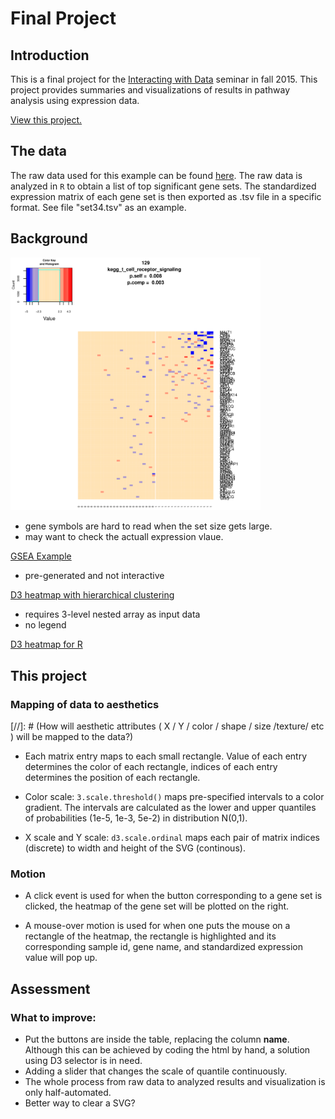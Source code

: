 # Final Project

## Introduction

This is a final project for the
[Interacting with Data](https://github.com/Brown-BIOL2430-S04-Fall2015/syllabus)
seminar in fall 2015. This project provides summaries and
visualizations of results in pathway analysis using expression data.


[View this project.](https://rawgit.com/jamiezhang/finalproject/master/index.html)

## The data

The raw data used for this example can be found [here](http://www.ncbi.nlm.nih.gov/sites/GDSbrowser?acc=GDS3716). The raw data is analyzed in `R` to obtain a list of top significant gene sets. The standardized expression matrix of each gene set is then exported as .tsv file in a specific format. See file "set34.tsv" as an example.

## Background

<img  src="https://github.com/jamiezhang/finalproject/blob/master/r_heatmap.PNG" alt="A typical heatmap in R" style="width:
400px;"/>

- gene symbols are hard to read when the set size gets large.
- may want to check the actuall expression vlaue.

[GSEA Example](http://software.broadinstitute.org/gsea/resources/gsea_pnas_results/diabetes_C2.Gsea/index.html)

- pre-generated and not interactive

[D3 heatmap with hierarchical clustering](http://blog.nextgenetics.net/demo/entry0044/)

- requires 3-level nested array as input data
- no legend

[D3 heatmap for R](http://rpubs.com/jcheng/mtcars-heatmap)


## This project

### Mapping of data to aesthetics

[//]: # (How will aesthetic attributes ( X / Y / color / shape / size /texture/ etc ) will be mapped to the data?)

- Each matrix entry maps to each small rectangle. Value of each entry determines the color of each rectangle, indices of each entry determines the position of each rectangle.

- Color scale: `3.scale.threshold()` maps pre-specified intervals to a color gradient. The intervals are calculated as the lower and upper quantiles of probabilities (1e-5, 1e-3, 5e-2) in distribution N(0,1).

- X scale and Y scale: `d3.scale.ordinal` maps each pair of matrix indices (discrete) to width and height of the SVG (continous).

### Motion

- A click event is used for when the button corresponding to a gene set is clicked, the heatmap of the gene set will be plotted on the right.

- A mouse-over motion is used for when one puts the mouse on a
rectangle of the heatmap, the rectangle is highlighted and its corresponding sample id, gene name, and standardized expression value will pop up.

## Assessment

### What to improve:

- Put the buttons are inside the table, replacing the column **name**. Although this can be achieved by coding the html by hand, a solution using D3 selector is in need.
- Adding a slider that changes the scale of quantile continuously.
- The whole process from raw data to analyzed results and visualization is only  half-automated.
- Better way to clear a SVG?

